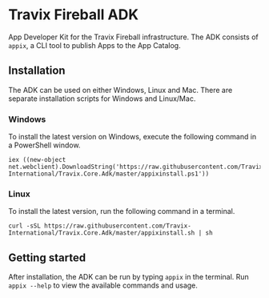 # Travix Fireball ADK 
App Developer Kit for the Travix Fireball infrastructure. The ADK consists of `appix`, a CLI tool to publish Apps to the App Catalog. 

## Installation
The ADK can be used on either Windows, Linux and Mac. There are separate installation scripts for Windows and Linux/Mac.

### Windows
To install the latest version on Windows, execute the following command in a PowerShell window.

```
iex ((new-object net.webclient).DownloadString('https://raw.githubusercontent.com/Travix-International/Travix.Core.Adk/master/appixinstall.ps1'))
```

### Linux

To install the latest version, run the following command in a terminal.

```
curl -sSL https://raw.githubusercontent.com/Travix-International/Travix.Core.Adk/master/appixinstall.sh | sh
```

## Getting started

After installation, the ADK can be run by typing `appix` in the terminal. Run `appix --help` to view the available commands and usage.
